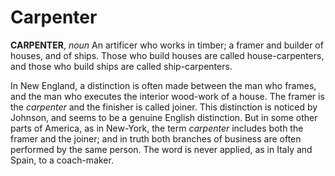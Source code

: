 # Carpenter

**CARPENTER**, _noun_ An artificer who works in timber; a framer and builder of houses, and of ships. Those who build houses are called house-carpenters, and those who build ships are called ship-carpenters.

In New England, a distinction is often made between the man who frames, and the man who executes the interior wood-work of a house. The framer is the _carpenter_ and the finisher is called joiner. This distinction is noticed by Johnson, and seems to be a genuine English distinction. But in some other parts of America, as in New-York, the term _carpenter_ includes both the framer and the joiner; and in truth both branches of business are often performed by the same person. The word is never applied, as in Italy and Spain, to a coach-maker.